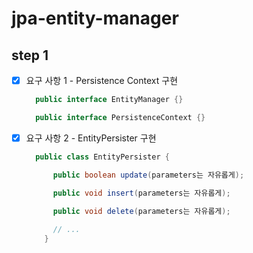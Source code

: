 # jpa-entity-manager

## step 1
- [x] 요구 사항 1 - Persistence Context 구현
  ```java
    public interface EntityManager {}

    public interface PersistenceContext {}
  ```

- [x] 요구 사항 2 - EntityPersister 구현
  ```java
    public class EntityPersister {

        public boolean update(parameters는 자유롭게);
  
        public void insert(parameters는 자유롭게);
  
        public void delete(parameters는 자유롭게);
        
        // ...
      }
    ```

